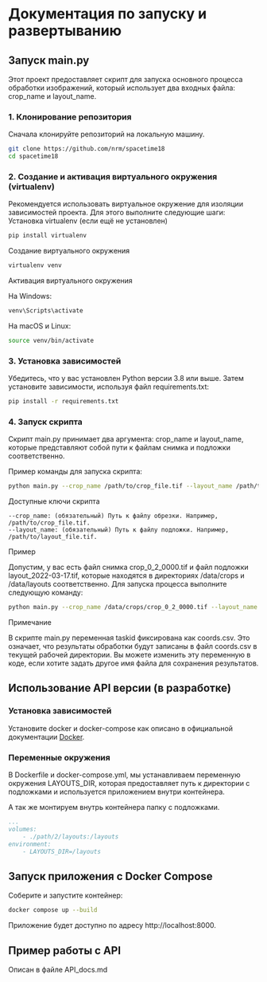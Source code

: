 # Документация по запуску и развертыванию

## Запуск main.py

Этот проект предоставляет скрипт для запуска основного процесса обработки изображений, который использует два входных файла: crop_name и layout_name.

### 1. Клонирование репозитория

Сначала клонируйте репозиторий на локальную машину.

```sh
git clone https://github.com/nrm/spacetime18
cd spacetime18
```

### 2. Создание и активация виртуального окружения (virtualenv)

Рекомендуется использовать виртуальное окружение для изоляции зависимостей проекта. Для этого выполните следующие шаги:
Установка virtualenv (если ещё не установлен)

```sh
pip install virtualenv
```

Создание виртуального окружения

```sh
virtualenv venv
```

Активация виртуального окружения

На Windows:

```sh
venv\Scripts\activate
```

На macOS и Linux:

```sh
source venv/bin/activate
```


### 3. Установка зависимостей

Убедитесь, что у вас установлен Python версии 3.8 или выше. Затем установите зависимости, используя файл requirements.txt:

```sh
pip install -r requirements.txt
```

### 4. Запуск скрипта

Скрипт main.py принимает два аргумента: crop_name и layout_name, которые представляют собой пути к файлам снимка и подложки соответственно.

Пример команды для запуска скрипта:

```sh
python main.py --crop_name /path/to/crop_file.tif --layout_name /path/to/layout_file.tif
```

Доступные ключи скрипта

    --crop_name: (обязательный) Путь к файлу обрезки. Например, /path/to/crop_file.tif.
    --layout_name: (обязательный) Путь к файлу подложки. Например, /path/to/layout_file.tif.

Пример

Допустим, у вас есть файл снимка crop_0_2_0000.tif и файл подложки layout_2022-03-17.tif, которые находятся в директориях /data/crops и /data/layouts соответственно. Для запуска процесса выполните следующую команду:

```sh
python main.py --crop_name /data/crops/crop_0_2_0000.tif --layout_name /data/layouts/layout_2022-03-17.tif
```

Примечание

В скрипте main.py переменная taskid фиксирована как coords.csv. Это означает, что результаты обработки будут записаны в файл coords.csv в текущей рабочей директории. Вы можете изменить эту переменную в коде, если хотите задать другое имя файла для сохранения результатов.




## Использование API версии (в разработке)

### Установка зависимостей

Установите docker и docker-compose как описано в официальной документации [Docker](https://docs.docker.com/compose/install/).

### Переменные окружения

В Dockerfile и docker-compose.yml, мы устанавливаем переменную окружения LAYOUTS_DIR, которая предоставляет путь к директории с подложками и используется приложением внутри контейнера.

А так же монтируем внутрь контейнера папку с подложками.

```yaml
...
volumes:
    - ./path/2/layouts:/layouts
environment:
    - LAYOUTS_DIR=/layouts
```

## Запуск приложения с Docker Compose

Соберите и запустите контейнер:

```sh
docker compose up --build
```

Приложение будет доступно по адресу http://localhost:8000.

## Пример работы с API

 Описан в файле API_docs.md
